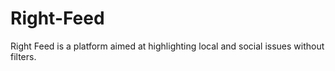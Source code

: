 # Right-Feed
Right Feed is a platform aimed at highlighting local and social issues without filters. 
